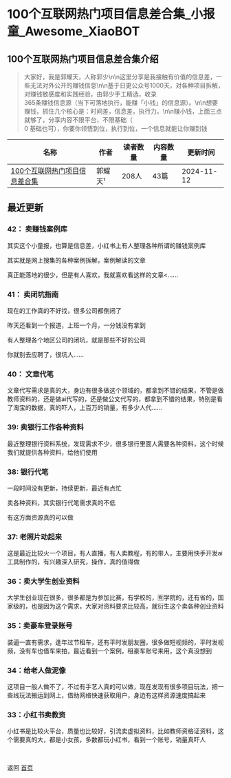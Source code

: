 # 100个互联网热门项目信息差合集_小报童_Awesome_XiaoBOT

## 100个互联网热门项目信息差合集介绍
> 大家好，我是郭耀天，人称郭少\n\n这里分享是我接触有价值的信息差，一些无法对外公开的赚钱信息\n\n基于日更公众号1000天，对各种项目拆解，对赚钱敏感度和实践经验，由郭少手工精选，收录  
365条赚钱信息源（当下可落地执行，能赚「小钱」的信息源）。\n\n想要赚钱，抓住几个核心是：时间差，信息差，执行力。\n\n赚小钱，上面三点就够了，分享内容不限平台，不限基础（  
0 基础也可），你要你领悟到位，执行到位，一个信息就能让你赚到钱  
  


|名称|作者|读者数量|内容数量|更新时间|
|---|---|---|---|---|
|[100个互联网热门项目信息差合集](https://xiaobot.net/p/shipinghao?refer=0b133df9-27dc-423b-8101-639049001c13)|郭耀天¹|208人|43篇|2024-11-12|

## 最近更新
### 42： 卖赚钱案例库

其实这个小童报，也算是信息差，小红书上有人整理各种所谓的赚钱案例库

其实就是网上搜集的各种案例拆解，案例解读的文章

真正能落地的很少，但是有人喜欢，我就喜欢看这样的文章<......

### 41： 卖闭坑指南

现在的工作真的不好找，很多公司都倒闭了

昨天还看到一个报道，上班一个月，一分钱没有拿到

有人整理各个地区公司的闭坑，就是那些不好的公司

你就别去应聘了，很坑人......

### 40： 文章代笔

文章代写需求是真的大，身边有很多做这个领域的，都拿到不错的结果，不管是做教师资料的，还是做ai代写的，还是做公文代写的，都拿到不错的结果，特别是看了淘宝的数据，真的吓人，上百万的销量，有多少人代......

### 39: 卖银行工作各种资料

最近整理银行资料系统，发现需求不少，很多银行里面人需要各种资料，这个时候我们就提供各种资料，给他们使用

### 38: 银行代笔

一段时间没有更新，持续更新，最近有点忙

卖各种资料，其实银行代笔需求真的不低

有这方面资源真的可以做

### 37: 老照片动起来

这是最近比较火一个项目，有人直播，有人卖教程，有的带人，主要用快手开发ai工具制作的，有兴趣深入研究，操作，真的值得做

### 36：卖大学生创业资料

大学生创业现在很多，很多都是为参加比赛，有学校的，🈶学院的，还有省的，国家级的，也是因为这个需求，大家对资料要求比较高，就衍生这个卖各种创业资料

### 35：卖豪车登录账号

装逼一直有需求，逢年过节租车，还有平时发朋友圈，很多做短视频的，平时发视频，没有车也借车来拍，最近看到一个案例，租豪车账号来用，这个真没想到

### 34：给老人做泥像

这项目一般人做不了，不过有手艺人真的可以做，现在发现有很多项目玩法，把一些线玩法搬运到网上，借助网络快速获取用户，身边有这样资源速度搞起来

### 33：小红书卖教资

小红书是比较火平台，质量也比较好，引流卖虚拟资料，比如教师资格证资料，这个需要真的大，都是小女孩，多数都玩小红书，看到一个账号，销量真吓人


<a href="https://github.com/Reno9527/awesome-xiaobot" style="color: white; text-decoration: none;">awesome-xiaobot</a>

返回 [首页](../README.md)

